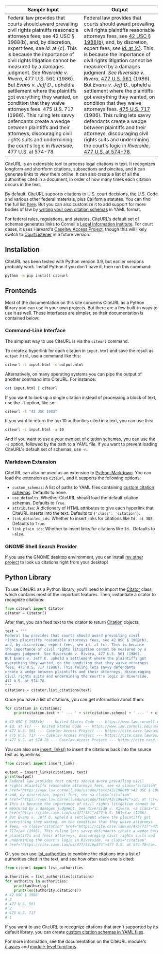 | Sample Input                                                 | Output                                                       |
| ------------------------------------------------------------ | ------------------------------------------------------------ |
| Federal law provides that courts should award prevailing civil rights plaintiffs reasonable attorneys fees, see 42 USC § 1988(b), and, by discretion, expert fees, see *id.* at (c). This is because the importance of civil rights litigation cannot be measured by a damages judgment. *See* *Riverside v. Rivera*, 477 U.S. 561 (1986). But *Evans v. Jeff D.*, upheld a settlement where the plaintiffs got everything they wanted, on condition that they waive attorneys fees. 475 U.S. 717 (1986). This ruling lets savvy defendants create a wedge between plaintiffs and their attorneys, discouraging civil rights suits and undermining the court's logic in *Riverside*, 477 U.S. at 574-78. | Federal law provides that courts should award prevailing civil rights plaintiffs reasonable attorneys fees, see [42 USC § 1988(b)](https://www.law.cornell.edu/uscode/text/42/1988#b), and, by discretion, expert fees, see [*id.* at (c)](https://www.law.cornell.edu/uscode/text/42/1988#c). This is because the importance of civil rights litigation cannot be measured by a damages judgment. *See* *Riverside v. Rivera*, [477 U.S. 561](https://cite.case.law/us/477/561) (1986). But *Evans v. Jeff D.*, upheld a settlement where the plaintiffs got everything they wanted, on condition that they waive attorneys fees. [475 U.S. 717](https://cite.case.law/us/475/717) (1986). This ruling lets savvy defendants create a wedge between plaintiffs and their attorneys, discouraging civil rights suits and undermining the court's logic in *Riverside*, [477 U.S. at 574-78](https://cite.case.law/us/477/561#p574). |

CiteURL is an extensible tool to process legal citations in text. It recognizes longform and shortform citations, subsections and pincites, and it can generate links to view them online. It can also create a list of all the authorities cited in a document, in order of how many times each citation occurs in the text.

By default, CiteURL supports citations to U.S. court decisions, the U.S. Code and various other federal materials, plus California statutes. You can find the full list [here](https://github.com/raindrum/citeurl/blob/main/citeurl/default-schemas.yml). But you can also customize it to add support for more bodies of law by [writing your own citation schemas](https://raindrum.github.io/citeurl/#schema-yamls/) in YAML format.

For federal rules, regulations, and statutes, CiteURL's default set of schemas generates links to Cornell's [Legal Information Institute](https://www.law.cornell.edu/). For court cases, it uses Harvard's [Caselaw Access Project](https://cite.case.law/), though this will likely switch to [CourtListener](https://www.courtlistener.com/) in a future version.

## Installation

CiteURL has been tested with Python version 3.9, but earlier versions probably work. Install Python if you don't have it, then run this command:

```bash
python -m pip install citeurl
```

## Frontends

Most of the documentation on this site concerns CiteURL as a Python library you can use in your own projects. But there are a few built-in ways to use it as well. These interfaces are simpler, so their documentation is contained below:

### Command-Line Interface

The simplest way to use CiteURL is via the `citeurl` command.

To create a hyperlink for each citation in `input.html` and save the result as `output.html`, use a command like this:

```bash
citeurl -i input.html -o output.html
```

Alternatively, on many operating systems you can pipe the output of another command into CiteURL. For instance:

```bash
cat input.html | citeurl
```

If you want to look up a single citation instead of processing a block of text, use the `-l` option, like so:

```bash
citeurl -l "42 USC 1983"
```

If you want to return the top 10 authorities cited in a text, you can use this:

```bash
citeurl -i input.html -a 10
```

And if you want to use a [your own set of citation schemas](https://raindrum.github.io/citeurl/#schema-yamls), you can use the `-s` option, followed by the path to a YAML file. If you want to prevent loading CiteURL's default set of schemas, use `-n`.

### Markdown Extension

CiteURL can also be used as an extension to [Python-Markdown](https://python-markdown.github.io/). You can load the extension as `citeurl`, and it supports the following options:

- `custom_schemas`: A list of paths to YAML files containing [custom citation schemas](https://raindrum.github.io/citeurl/#schema-yamls). Defaults to none.
- `use_defaults`: Whether CiteURL should load the default citation schemas. Defaults to `True`.
- `attributes`: A dictionary of HTML attributes to give each hyperlink that CiteURL inserts into the text. Defaults to `{'class': 'citation'}`.
- `link_detailed_ids`: Whether to insert links for citations like `Id. at 305`. Defaults to `True`.
- `link_plain_ids`: Whether to insert links for citations like `Id.`. Defaults to `False`.

### GNOME Shell Search Provider

If you use the GNOME desktop environment, you can install [my other project](https://github.com/raindrum/gnome-citeurl-search-provider) to look up citations right from your desktop!

## Python Library

To use CiteURL as a Python library, you'll need to import the [Citator](https://raindrum.github.io/citeurl/classes#citator) class, which contains most of the important features. Then, instantiate a citator to recognize citations:

```python
from citeurl import Citator
citator = Citator()
```

After that, you can feed text to the citator to return [Citation](https://raindrum.github.io/citeurl/classes#citation) objects:

```python
text = """
Federal law provides that courts should award prevailing civil
rights plaintiffs reasonable attorneys fees, see 42 USC § 1988(b),
and, by discretion, expert fees, see id. at (c). This is because
the importance of civil rights litigation cannot be measured by a
damages judgment. See Riverside v. Rivera, 477 U.S. 561 (1986).
But Evans v. Jeff D. upheld a settlement where the plaintiffs got
everything they wanted, on the condition that they waive attorneys
fees. 475 U.S. 717 (1986). This ruling lets savvy defendants
create a wedge between plaintiffs and their attorneys, discouraging
civil rights suits and undermining the court's logic in Riverside,
477 U.S. at 574-78.
"""
citations = citator.list_citations(text)
```

Once you have a list of citations, you can get information about them:

```python
for citation in citations:
    print(citation.text + ' --- ' + str(citation.schema) + ' --- ' + citation.URL
    
# 42 USC § 1988(b) --- United States Code --- https://www.law.cornell.edu/uscode/text/42/1988#b
# id. at (c) --- United States Code --- https://www.law.cornell.edu/uscode/text/42/1988#c
# 477 U.S. 561 --- Caselaw Access Project --- https://cite.case.law/us/477/561
# 475 U.S. 717 --- Caselaw Access Project --- https://cite.case.law/us/475/717
# 477 U.S. at 574-78 --- Caselaw Access Project --- https://cite.case.law/us/477/561#p574
```

You can also use [insert_links()](https://raindrum.github.io/citeurl/functions#insert_links) to insert the citations back into the source text as hyperlinks:

```python
from citeurl import insert_links

output = insert_links(citations, text)
print(output)
# Federal law provides that courts should award prevailing civil
# rights plaintiffs reasonable attorneys fees, see <a class="citation" 
# href="https://www.law.cornell.edu/uscode/text/42/1988#b">42 USC § 1988(b)</a>,
# and, by discretion, expert fees, see <a class="citation" 
# href="https://www.law.cornell.edu/uscode/text/42/1988#c">id. at (c)</a>.
# This is because the importance of civil rights litigation cannot be
# measured by a damages judgment. See Riverside v. Rivera, <a class="citation" 
# href="https://cite.case.law/us/477/561">477 U.S. 561</a> (1986).
# But Evans v. Jeff D. upheld a settlement where the plaintiffs got
# everything they wanted, on the condition that they waive attorneys
# fees. <a class="citation" href="https://cite.case.law/us/475/717">475 U.S.
# 717</a> (1986). This ruling lets savvy defendants create a wedge between
# plaintiffs and their attorneys, discouraging civil rights suits and
# undermining the court's logic in Riverside, <a class="citation" 
# href="https://cite.case.law/us/477/561#p574">477 U.S. at 574-78</a>.
```

Or, you can use [list_authorities](https://raindrum.github.io/citeurl/functions#list_authorities) to combine the citations into a list of authorities cited in the text, and see how often each one is cited:

```python
from citeurl import list_authorities

authorities = list_authorities(citations)
for authority in authorities:
    print(authority)
    print(len(authority.citations))
# 42 USC § 1988
# 2
# 477 U.S. 561
# 2
# 475 U.S. 717
# 1
```

If you want to use CiteURL to recognize citations that aren't supported by its default library, you can create [custom citation schemas in YAML files](schema-yamls).

For more information, see the documentation on the CiteURL module's [classes](https://raindrum.github.io/citeurl/classes) and [module-level functions](https://raindrum.github.io/citeurl/functions).